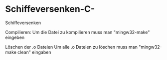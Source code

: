 # Schiffeversenken-C-
Schiffeversenken

Compilieren:
Um die Datei zu kompilieren muss man "mingw32-make" eingeben

Löschen der .o Dateien
Um alle .o Dateien zu löschen muss man "mingw32-make clean" eingaben